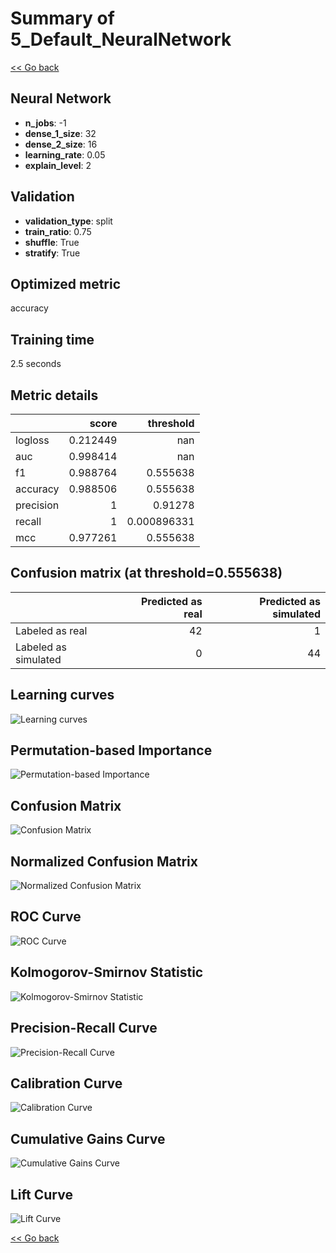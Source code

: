 # Summary of 5_Default_NeuralNetwork

[<< Go back](../README.md)


## Neural Network
- **n_jobs**: -1
- **dense_1_size**: 32
- **dense_2_size**: 16
- **learning_rate**: 0.05
- **explain_level**: 2

## Validation
 - **validation_type**: split
 - **train_ratio**: 0.75
 - **shuffle**: True
 - **stratify**: True

## Optimized metric
accuracy

## Training time

2.5 seconds

## Metric details
|           |    score |     threshold |
|:----------|---------:|--------------:|
| logloss   | 0.212449 | nan           |
| auc       | 0.998414 | nan           |
| f1        | 0.988764 |   0.555638    |
| accuracy  | 0.988506 |   0.555638    |
| precision | 1        |   0.91278     |
| recall    | 1        |   0.000896331 |
| mcc       | 0.977261 |   0.555638    |


## Confusion matrix (at threshold=0.555638)
|                      |   Predicted as real |   Predicted as simulated |
|:---------------------|--------------------:|-------------------------:|
| Labeled as real      |                  42 |                        1 |
| Labeled as simulated |                   0 |                       44 |

## Learning curves
![Learning curves](learning_curves.png)

## Permutation-based Importance
![Permutation-based Importance](permutation_importance.png)
## Confusion Matrix

![Confusion Matrix](confusion_matrix.png)


## Normalized Confusion Matrix

![Normalized Confusion Matrix](confusion_matrix_normalized.png)


## ROC Curve

![ROC Curve](roc_curve.png)


## Kolmogorov-Smirnov Statistic

![Kolmogorov-Smirnov Statistic](ks_statistic.png)


## Precision-Recall Curve

![Precision-Recall Curve](precision_recall_curve.png)


## Calibration Curve

![Calibration Curve](calibration_curve_curve.png)


## Cumulative Gains Curve

![Cumulative Gains Curve](cumulative_gains_curve.png)


## Lift Curve

![Lift Curve](lift_curve.png)



[<< Go back](../README.md)
